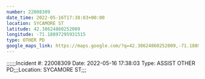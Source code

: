 ```yaml
---
number: 22008309
date_time: 2022-05-16T17:38:03+00:00
location: SYCAMORE ST
latitude: 42.38624860252009
longitude: -71.18897295931515
type: OTHER PD
google_maps_link: https://maps.google.com/?q=42.38624860252009,-71.18897295931515
---
```


;;;;;;Incident #: 22008309  Date: 2022-05-16 17:38:03   Type: ASSIST OTHER PD;;;Location: SYCAMORE ST;;;
